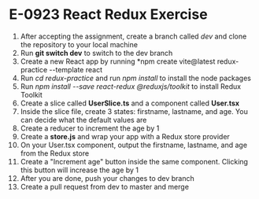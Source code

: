 # E-0923 React Redux Exercise

1. After accepting the assignment, create a branch called *dev* and clone the repository to your local machine
2. Run **git switch dev** to switch to the dev branch
3. Create a new React app by running *npm create vite@latest redux-practice --template react
4. Run *cd redux-practice* and run *npm install* to install the node packages
5. Run *npm install --save react-redux @reduxjs/toolkit* to install Redux Toolkit
6. Create a slice called **UserSlice.ts** and a component called **User.tsx**
7. Inside the slice file, create 3 states: firstname, lastname, and age. You can decide what the default values are
8. Create a reducer to increment the age by 1
9. Create a **store.js** and wrap your app with a Redux store provider
10. On your User.tsx component, output the firstname, lastname, and age from the Redux store
11. Create a "Increment age" button inside the same component. Clicking this button will increase the age by 1
12. After you are done, push your changes to dev branch
13. Create a pull request from dev to master and merge
